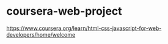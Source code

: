 # coursera-web-project
https://www.coursera.org/learn/html-css-javascript-for-web-developers/home/welcome
